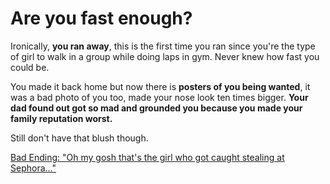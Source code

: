 # Are you fast enough?

Ironically, **you ran away**, this is the first time you ran since you're the type of girl to walk in a group while doing laps in gym.  Never knew how fast you could be.

You made it back home but now there is **posters of you being wanted**, it was a bad photo of you too, made your nose look ten times bigger. **Your dad found out got so mad and grounded you because you made your family reputation worst.**

Still don't have that blush though.

[Bad Ending: "Oh my gosh that's the girl who got caught stealing at Sephora..."](../woke-up/woke-up.md)
